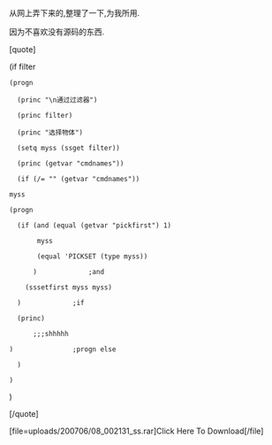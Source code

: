 从网上弄下来的,整理了一下,为我所用.
因为不喜欢没有源码的东西.

[quote]
(if filter
    (progn
      (princ "\n通过过滤器")
      (princ filter)
      (princ "选择物体")
      (setq myss (ssget filter))
      (princ (getvar "cmdnames"))
      (if (/= "" (getvar "cmdnames"))
	myss
	(progn
	  (if (and (equal (getvar "pickfirst") 1)
		   myss
		   (equal 'PICKSET (type myss))
	      )				;and 
	    (sssetfirst myss myss)
	  )				;if
	  (princ)
          ;;;shhhhh
	)				;progn else
      )
    )
  )
[/quote]

[file=uploads/200706/08_002131_ss.rar]Click Here To Download[/file]